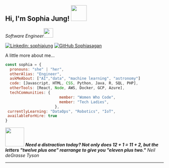 <!-- <img src="https://media.giphy.com/media/PmnZpShBXOPHa/giphy.gif"> -->
<h2> Hi, I'm Sophia Jung! <img src="https://media.giphy.com/media/Ws45ZkIbY1r3ZOONYK/giphy.gif" width="50"></h2>

<p><em>Software Engineer<img src="https://media.giphy.com/media/hpFCIpvGxUKgTfjRKl/giphy.gif" width="30"> 
</em></p>


[![Linkedin: sophiajung](https://img.shields.io/badge/-sophialjung-blue?style=flat-square&logo=Linkedin&logoColor=white&link=https://www.linkedin.com/in/sophialjung/)](https://www.linkedin.com/in/sophialjung/)
[![GitHub Sophiasagan](https://img.shields.io/github/followers/sophiasagan?label=follow&style=social)](https://github.com/Sophiasagan)


A little more about me...  

```javascript
const sophia = {
  pronouns: "she" | "her",
  otherAlias: "Engineer", 
  askMeAbout: ["AI","data", "machine learning", "astronomy"]
  code: [Javascript, HTML, CSS, Python, Java, R, SQL, PHP],
  otherTools: [React, Node, AWS, Docker, GCP, Azure],
  techCommunities: {
                        member: "Women Who Code",
                        member: "Tech Ladies",                        
                      },
 currentlyLearning: "DataOps", "Robotics", "IoT",
 availableForHire: true
}
```

<img src="https://media.giphy.com/media/3oge8j7n2BR43KDPyM/giphy.gif" width="60"> <em><b>Need a distraction today? Not only does 12 + 1 = 11 + 2, but the letters "twelve plus one" rearrange to give you "eleven plus two."</b> Neil deGrasse Tyson</em>

---
